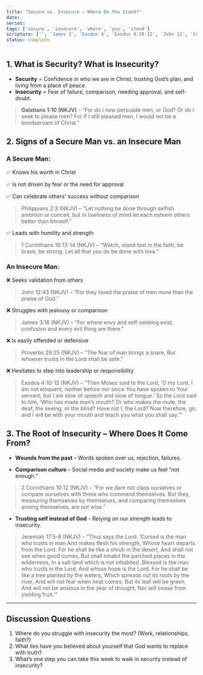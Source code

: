 ```yaml
---
title: "Secure vs. Insecure – Where Do You Stand?"
date: 
series: 
tags: ['secure', 'insecure', 'where', 'you', 'stand']
scripture: ['', 'James 3', 'Exodus 4', 'Exodus 4:10-12', 'John 12', 'Corinthians 10', 'Galatians 1', 'Corinthians 16', 'Questions\n\n1', 'Jeremiah 17', 'Philippians 2', 'Corinthians 16:13-14', 'Jeremiah 17:5-8', 'Proverbs 29', '1', '2']
status: complete
---
```




## 1. What is Security? What is Insecurity?

- **Security** = Confidence in who we are in Christ, trusting God’s plan, and living from a place of peace.
- **Insecurity** = Fear of failure, comparison, needing approval, and self-doubt.

> **Galatians 1:10 (NKJV)** – “For do I now persuade men, or God? Or do I seek to please men? For if I still pleased men, I would not be a bondservant of Christ.”

## 2. Signs of a Secure Man vs. an Insecure Man

### A Secure Man:

✅ Knows his worth in Christ

✅ Is not driven by fear or the need for approval

✅ Can celebrate others' success without comparison

> Philippians 2:3 (NKJV) – “Let nothing be done through selfish ambition or conceit, but in lowliness of mind let each esteem others better than himself.”

✅ Leads with humility and strength

> 1 Corinthians 16:13-14 (NKJV) – “Watch, stand fast in the faith, be brave, be strong. Let all that you do be done with love.”

### An Insecure Man:

❌ Seeks validation from others

> John 12:43 (NKJV) – “For they loved the praise of men more than the praise of God.”

❌ Struggles with jealousy or comparison

> James 3:16 (NKJV) – “For where envy and self-seeking exist, confusion and every evil thing are there.”

❌ Is easily offended or defensive

> Proverbs 29:25 (NKJV) – “The fear of man brings a snare, But whoever trusts in the Lord shall be safe.”

❌ Hesitates to step into leadership or responsibility

> Exodus 4:10-12 (NKJV) – “Then Moses said to the Lord, ‘O my Lord, I am not eloquent, neither before nor since You have spoken to Your servant; but I am slow of speech and slow of tongue.’ So the Lord said to him, ‘Who has made man’s mouth? Or who makes the mute, the deaf, the seeing, or the blind? Have not I, the Lord? Now therefore, go, and I will be with your mouth and teach you what you shall say.’”

## 3. The Root of Insecurity – Where Does It Come From?

- **Wounds from the past** – Words spoken over us, rejection, failures.

- **Comparison culture** – Social media and society make us feel “not enough.”

> 2 Corinthians 10:12 (NKJV) – “For we dare not class ourselves or compare ourselves with those who commend themselves. But they, measuring themselves by themselves, and comparing themselves among themselves, are not wise.”

- **Trusting self instead of God** – Relying on our strength leads to insecurity.

> Jeremiah 17:5-8 (NKJV) – “Thus says the Lord: ‘Cursed is the man who trusts in man And makes flesh his strength, Whose heart departs from the Lord. For he shall be like a shrub in the desert, And shall not see when good comes, But shall inhabit the parched places in the wilderness, In a salt land which is not inhabited. Blessed is the man who trusts in the Lord, And whose hope is the Lord. For he shall be like a tree planted by the waters, Which spreads out its roots by the river, And will not fear when heat comes; But its leaf will be green, And will not be anxious in the year of drought, Nor will cease from yielding fruit.’”

---

## Discussion Questions

1. Where do you struggle with insecurity the most? (Work, relationships, faith?)
2. What lies have you believed about yourself that God wants to replace with truth?
3. What’s one step you can take this week to walk in security instead of insecurity?
